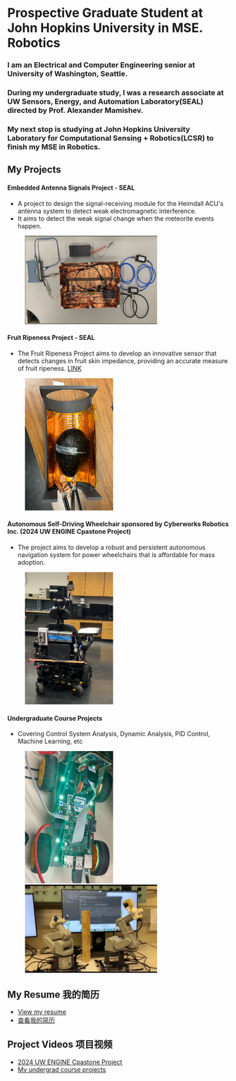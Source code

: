 #   Prospective Graduate Student at John Hopkins University in MSE. Robotics

###   I am an Electrical and Computer Engineering senior at University of Washington, Seattle. 
###   During my undergraduate study, I was a research associate at UW Sensors, Energy, and Automation Laboratory(SEAL) directed by Prof. Alexander Mamishev.
###   My next stop is studying at John Hopkins University Laboratory for Computational Sensing + Robotics(LCSR) to finish my MSE in Robotics.

## My Projects
#### Embedded Antenna Signals Project - SEAL
- A project to design the signal-receiving module for the Heimdall ACU's antenna system to detect weak electromagnetic interference.
- It aims to detect the weak signal change when the meteorite events happen.
  
<figure class="third">
    <img src="images/antenna.png" width="300" height="200" alt="AltText" />
</figure>

#### Fruit Ripeness Project - SEAL
- The Fruit Ripeness Project aims to develop an innovative sensor that detects changes in fruit skin impedance, providing an accurate measure of fruit ripeness. [LINK](https://www.uwseal.org/project-showcase/)
  
<figure class="third">
    <img src="images/fruit sensor.jpg" width="200" height="300" alt="AltText" />
</figure>   

#### Autonomous Self-Driving Wheelchair sponsored by Cyberworks Robotics Inc. (2024 UW ENGINE Cpastone Project)
- The project aims to develop a robust and persistent autonomous navigation system for power wheelchairs that is affordable for mass adoption.

<figure class="third">
    <img src="images/wheelchair.jpg" width="200" height="300" alt="AltText" />
</figure>   

#### Undergraduate Course Projects
- Covering Control System Analysis, Dynamic Analysis, PID Control, Machine Learning, etc

<figure class="third">
    <img src="images/freenove car.jpg" width="200" height="300" alt="AltText" /><img src="images/arms.png" width="300" height="200" alt="AltText" />
</figure>
    
## My Resume 我的简历
- [View my resume](Resume.pdf)
- [查看我的简历](Resume2.pdf)

## Project Videos 项目视频
- [2024 UW ENGINE Cpastone Project](https://youtu.be/KzpJeC7L7hM)
- [My undergrad course projects](https://youtu.be/1jFw59NL1z8)

